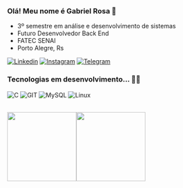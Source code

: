 ### Olá! Meu nome é Gabriel Rosa 🫡
- 3º semestre em análise e desenvolvimento de sistemas
- Futuro Desenvolvedor Back End
- FATEC SENAI 
- Porto Alegre, Rs<br/>

[![Linkedin](https://img.shields.io/badge/LinkedIn-0077B5?style=for-the-badge&logo=linkedin&logoColor=white)](https://www.linkedin.com/in/gabriel-rosa-b8463526b/) [![Instagram](https://img.shields.io/badge/Instagram-E4405F?style=for-the-badge&logo=instagram&logoColor=white)](https://instagram.com/_gabriels06?igshid=MzNINGNkZWQ4Mg==) [![Telegram](https://img.shields.io/badge/Telegram-2CA5E0?style=for-the-badge&logo=telegram&logoColor=white)](t.me/GSR_1999)

### Tecnologias em desenvolvimento... 👨‍💻
<div style="display: inline_block">
<img align="center" alt="C" src="https://img.shields.io/badge/C-00599C?style=for-the-badge&logo=c&logoColor=white"/> <img align="center" alt="GIT" src="https://img.shields.io/badge/GIT-E44C30?style=for-the-badge&logo=git&logoColor=white"/> <img align="center" alt="MySQL" src="https://img.shields.io/badge/MySQL-005C84?style=for-the-badge&logo=mysql&logoColor=white"/> <img align="center" alt="Linux" src="https://img.shields.io/badge/Ubuntu-E95420?style=for-the-badge&logo=ubuntu&logoColor=white"/><br/><br/> 


<img height="160em" src="https://github-readme-stats.vercel.app/api?username=steigerosa&show_icons=true&theme=radical"/><img height="160em" src="https://github-readme-stats.vercel.app/api/top-langs/?username=steigerosa&layout=compact&theme=radical"/> <br>



